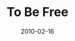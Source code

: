 ---
layout: music 
title: "To Be Free"
date: 2010-02-16 
description: "Freedom series music"
audio: "http://s3.amazonaws.com/crossroads-media/music/audio/SONG-To_Be_Free.mp3"
audio-duration: "03:42"
src: "http://s3.amazonaws.com/crossroads-media/images/Free_190x110.jpg"
---